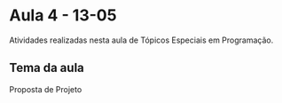 # Aula 4 - 13-05

Atividades realizadas nesta aula de Tópicos Especiais em Programação.

## Tema da aula
Proposta de Projeto
